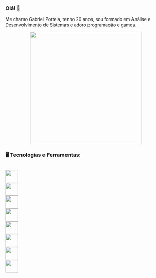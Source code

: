 ### Olá! 👋

Me chamo Gabriel Portela, tenho 20 anos, sou formado em Análise e Desenvolvimento de Sistemas e adoro programação e games.

<p align="center">
  <img src="https://super.abril.com.br/wp-content/uploads/2016/09/super_imggato_digitando_0.gif" width="350">
</p>

### 🖥️ Tecnologias e Ferramentas: 
<code display ='flex'>
<img width = '40px' src="https://cdn.jsdelivr.net/gh/devicons/devicon/icons/html5/html5-original-wordmark.svg" />
<img width = '40px' src="https://cdn.jsdelivr.net/gh/devicons/devicon/icons/css3/css3-original.svg" />
<img width = '40px' src="https://cdn.jsdelivr.net/gh/devicons/devicon/icons/javascript/javascript-original.svg" />
<img width = '40px' src="https://cdn.jsdelivr.net/gh/devicons/devicon/icons/react/react-original.svg" />
<img width = '40px' src="https://cdn.jsdelivr.net/gh/devicons/devicon/icons/nodejs/nodejs-original.svg" />
<img width = '40px' src="https://cdn.jsdelivr.net/gh/devicons/devicon/icons/tailwindcss/tailwindcss-original-wordmark.svg" />
<img width = '40px' src="https://cdn.jsdelivr.net/gh/devicons/devicon/icons/postgresql/postgresql-original.svg" />
<img width = '40px' src="https://cdn.jsdelivr.net/gh/devicons/devicon/icons/nextjs/nextjs-original.svg" /> 
</code>





